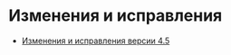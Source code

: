 # Изменения и исправления

* [Изменения и исправления версии 4.5](https://app.gitbook.com/o/qyOa69dAW4Q1miUwxjur/s/-M6-oafU4c2bTrhoNggH/~/changes/554/hostvm-server/installation-guide/izmeneniya-i-ispravleniya/perechen-izmenenii-versii-4.5)
